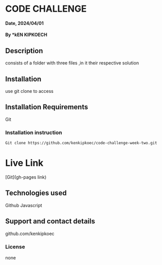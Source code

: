 

# CODE CHALLENGE

#### Date, 2024/04/01

#### By *kEN KIPKOECH

## Description
consists of a folder with  three files ,in it their respective solution

## Installation
use git clone to access

## Installation Requirements
Git

### Installation instruction
```
Git clone https://github.com/kenkipkoec/code-challenge-week-two.git

```

# Live Link
[Git](gh-pages link)

## Technologies used


Github
Javascript

## Support and contact details
github.com/kenkipkoec

### License
none


















